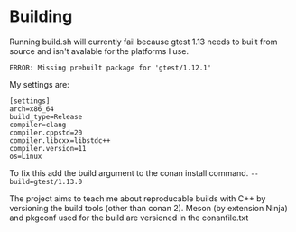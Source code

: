 # Building
Running build.sh will currently fail because gtest 1.13 needs to built from source and isn't avalable for the platforms I use.

```ERROR: Missing prebuilt package for 'gtest/1.12.1'```

My settings are:

```
[settings]
arch=x86_64
build_type=Release
compiler=clang
compiler.cppstd=20
compiler.libcxx=libstdc++
compiler.version=11
os=Linux
```

To fix this add the build argument to the conan install command. `--build=gtest/1.13.0`

The project aims to teach me about reproducable builds with C++ by versioning the build tools (other than conan 2).
Meson (by extension Ninja) and pkgconf used for the build are versioned in the conanfile.txt
